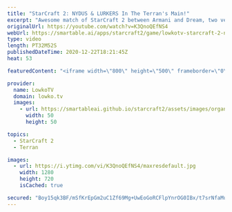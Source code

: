 ```yaml
---
title: "StarCraft 2: NYDUS & LURKERS In The Terran's Main!"
excerpt: "Awesome match of StarCraft 2 between Armani and Dream, two very highly ranked pro players.  Match is from OlimoLeague: https://www.patreon.com/olimoley  Become a YouTube member: https://lowko.tv/join Support my work on Patreon: http://www.patreon.com/lowkotv  My second channel: http://lowko.tv/morelowko"
originalUrl: https://youtube.com/watch?v=K3QnoQEfNS4
webUrl: https://smartable.ai/apps/starcraft2/game/lowkotv-starcraft-2-nydus-lurkers-in-the-terrans-main/
type: video
length: PT32M52S
publishedDateTime: 2020-12-22T18:21:45Z
heat: 53

featuredContent: "<iframe width=\"800\" height=\"500\" frameborder=\"0\" src=\"https://www.youtube.com/embed/K3QnoQEfNS4\" allow=\"accelerometer; autoplay; encrypted-media; gyroscope; picture-in-picture\" allowfullscreen></iframe>"

provider:
  name: LowkoTV
  domain: lowko.tv
  images:
    - url: https://smartableai.github.io/starcraft2/assets/images/organizations/lowko.tv-50x50.jpg
      width: 50
      height: 50

topics:
  - StarCraft 2
  - Terran

images:
  - url: https://i.ytimg.com/vi/K3QnoQEfNS4/maxresdefault.jpg
    width: 1280
    height: 720
    isCached: true

secured: "Boy15qk3BF/mSfKrEpGm2uC1Zf69Mg+UwEoGoRCFlpYnrOG0IBx/t7srNfaMuDSJLlJOWqYn4ExlkygLzrNS5RKtbGPLyUzS/T2xL0k6VUw8Tdpv0tS0Gcq4Z3GZF33yc2SnKyhSHnkRDaP4B1ucKqTHDHbmH2eB/XdT0hrIQAUAC4HciPkeuSu8QS4weLV4dQ8gJqro5+BcLamj5EBRgwB0BXNJHjT3L7i4TO7q1uouQx5RNQ3ZuTRS0MMMXxg1lfD3Nka5krP59oPQUI9x4vB5P/CCiD3HUM9WCUM+aqhsv6B4EVB4RThsSILGuxs9kV3HAR0Vl8EJixRibwNPSi5Ee7BTBuKscsLDGS/8qBfUj/a9/CpmebCulmJs6EMGW1r5eF9OjD+fOIubt3Of4Ev2aQo8gY1UaQs9oZ7OUlQ=;q29BxEbhDyd1mDsvh0F5jg=="
---
```


